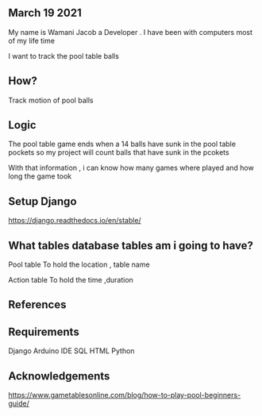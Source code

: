 ## March 19 2021 
My name is Wamani Jacob a Developer . I have been with computers most of my life time 

I want to track the pool table balls


## How?
Track motion of pool balls


## Logic
The pool table game ends when a 14 balls have sunk in the pool table pockets so my project will count balls that have sunk in the pcokets

With that information , i can know how many games where played and how long the game took

## Setup Django 
https://django.readthedocs.io/en/stable/

## What tables database tables am i going to have?
Pool table
To hold the location , table name

Action table
To hold the time ,duration 


## References





## Requirements
Django
Arduino IDE
SQL
HTML
Python

## Acknowledgements
https://www.gametablesonline.com/blog/how-to-play-pool-beginners-guide/